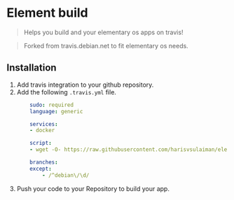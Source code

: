 # Element build
> Helps you build and your elementary os apps on travis!

> Forked from travis.debian.net to fit elementary os needs.

## Installation

1. Add travis integration to your github repository.
2. Add the following `.travis.yml` file.
    ```yaml
        sudo: required
        language: generic

        services:
        - docker

        script:
        - wget -O- https://raw.githubusercontent.com/harisvsulaiman/element-build/master/script.sh | sh -

        branches:
        except:
            - /^debian\/\d/
    ```
3. Push your code to your Repository to build your app.